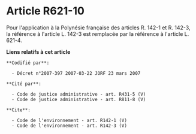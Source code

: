 # Article R621-10

Pour l'application à la Polynésie française des articles R. 142-1 et R. 142-3, la référence à l'article L. 142-3 est
remplacée par la référence à l'article L. 621-4.

**Liens relatifs à cet article**

	**Codifié par**:

	  - Décret n°2007-397 2007-03-22 JORF 23 mars 2007

	**Cité par**:

	  - Code de justice administrative - art. R431-5 (V)
	  - Code de justice administrative - art. R811-8 (V)

	**Cite**:

	  - Code de l'environnement - art. R142-1 (V)
	  - Code de l'environnement - art. R142-3 (V)
